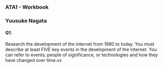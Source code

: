 ### ATA1 - Workbook 
### Yuusuke Nagata


#### Q1.
Research the development of the internet from 1980 to today. You must describe at least FIVE key events in the development of the internet. You can refer to events, people of significance, or technologies and how they have changed over time.xx